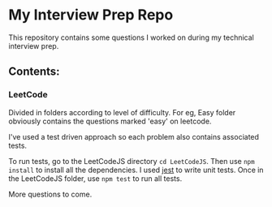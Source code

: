 # My Interview Prep Repo

This repository contains some questions I worked on during my technical interview prep.

## Contents:

### LeetCode

Divided in folders according to level of difficulty. For eg, Easy folder obviously contains the questions marked 'easy' on leetcode.

I've used a test driven approach so each problem also contains associated tests.

To run tests, go to the LeetCodeJS directory `cd LeetCodeJS`. Then use `npm install` to install all the dependencies. I used [jest](https://facebook.github.io/jest/) to write unit tests. Once in the LeetCodeJS folder, use `npm test` to run all tests.

More questions to come.
